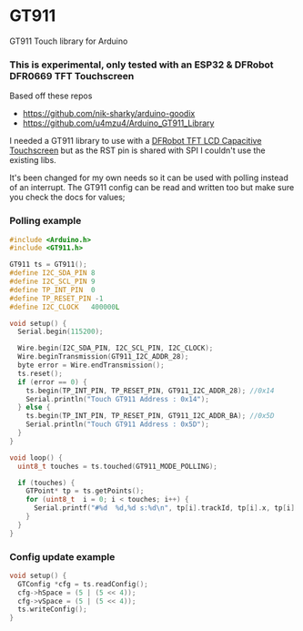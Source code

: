 
# GT911
GT911 Touch library for Arduino

### This is experimental, only tested with an ESP32 & DFRobot DFR0669 TFT Touchscreen

Based off these repos
 - https://github.com/nik-sharky/arduino-goodix
 - https://github.com/u4mzu4/Arduino_GT911_Library

I needed a GT911 library to use with a [DFRobot TFT LCD Capacitive Touchscreen](https://www.dfrobot.com/product-2107.html) but as the RST pin is shared with SPI I couldn't use the existing libs.

It's been changed for my own needs so it can be used with polling instead of an interrupt.
The GT911 config can be read and written too but make sure you check the docs for values;

### Polling example
````cpp
#include <Arduino.h>
#include <GT911.h>

GT911 ts = GT911();
#define I2C_SDA_PIN 8
#define I2C_SCL_PIN 9
#define TP_INT_PIN  0
#define TP_RESET_PIN -1
#define I2C_CLOCK   400000L

void setup() {
  Serial.begin(115200);

  Wire.begin(I2C_SDA_PIN, I2C_SCL_PIN, I2C_CLOCK);
  Wire.beginTransmission(GT911_I2C_ADDR_28);
  byte error = Wire.endTransmission();
  ts.reset();
  if (error == 0) {
    ts.begin(TP_INT_PIN, TP_RESET_PIN, GT911_I2C_ADDR_28); //0x14
    Serial.println("Touch GT911 Address : 0x14");
  } else {
    ts.begin(TP_INT_PIN, TP_RESET_PIN, GT911_I2C_ADDR_BA); //0x5D
    Serial.println("Touch GT911 Address : 0x5D");
  }
}

void loop() {
  uint8_t touches = ts.touched(GT911_MODE_POLLING);

  if (touches) {
    GTPoint* tp = ts.getPoints();
    for (uint8_t  i = 0; i < touches; i++) {
      Serial.printf("#%d  %d,%d s:%d\n", tp[i].trackId, tp[i].x, tp[i].y, tp[i].area);
    }
  }
}
````

### Config update example
````cpp
void setup() {
  GTConfig *cfg = ts.readConfig();
  cfg->hSpace = (5 | (5 << 4));
  cfg->vSpace = (5 | (5 << 4));
  ts.writeConfig();
}
````

